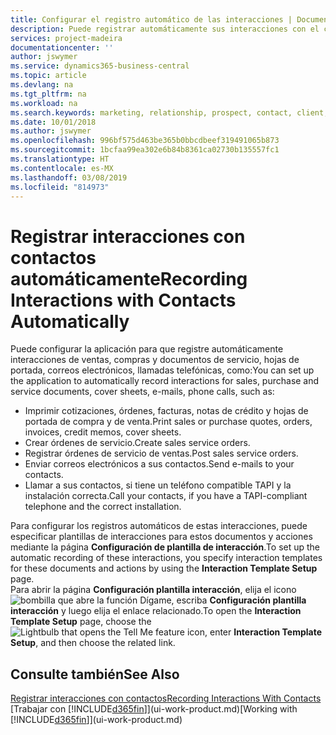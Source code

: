 ```yaml
---
title: Configurar el registro automático de las interacciones | Documentos de Microsoft
description: Puede registrar automáticamente sus interacciones con el cliente, por ejemplo, para ventas, compras y documentos de servicio o llamadas telefónicas.
services: project-madeira
documentationcenter: ''
author: jswymer
ms.service: dynamics365-business-central
ms.topic: article
ms.devlang: na
ms.tgt_pltfrm: na
ms.workload: na
ms.search.keywords: marketing, relationship, prospect, contact, client, customer
ms.date: 10/01/2018
ms.author: jswymer
ms.openlocfilehash: 996bf575d463be365b0bbcdbeef319491065b873
ms.sourcegitcommit: 1bcfaa99ea302e6b84b8361ca02730b135557fc1
ms.translationtype: HT
ms.contentlocale: es-MX
ms.lasthandoff: 03/08/2019
ms.locfileid: "814973"
---
```

# <a name="recording-interactions-with-contacts-automatically"></a><span data-ttu-id="64957-103">Registrar interacciones con contactos automáticamente</span><span class="sxs-lookup"><span data-stu-id="64957-103">Recording Interactions with Contacts Automatically</span></span>
<span data-ttu-id="64957-104">Puede configurar la aplicación para que registre automáticamente interacciones de ventas, compras y documentos de servicio, hojas de portada, correos electrónicos, llamadas telefónicas, como:</span><span class="sxs-lookup"><span data-stu-id="64957-104">You can set up the application to automatically record interactions for sales, purchase and service documents, cover sheets, e-mails, phone calls, such as:</span></span>

* <span data-ttu-id="64957-105">Imprimir cotizaciones, órdenes, facturas, notas de crédito y hojas de portada de compra y de venta.</span><span class="sxs-lookup"><span data-stu-id="64957-105">Print sales or purchase quotes, orders, invoices, credit memos, cover sheets.</span></span>
* <span data-ttu-id="64957-106">Crear órdenes de servicio.</span><span class="sxs-lookup"><span data-stu-id="64957-106">Create sales service orders.</span></span>
* <span data-ttu-id="64957-107">Registrar órdenes de servicio de ventas.</span><span class="sxs-lookup"><span data-stu-id="64957-107">Post sales service orders.</span></span>
* <span data-ttu-id="64957-108">Enviar correos electrónicos a sus contactos.</span><span class="sxs-lookup"><span data-stu-id="64957-108">Send e-mails to your contacts.</span></span>
* <span data-ttu-id="64957-109">Llamar a sus contactos, si tiene un teléfono compatible TAPI y la instalación correcta.</span><span class="sxs-lookup"><span data-stu-id="64957-109">Call your contacts, if you have a TAPI-compliant telephone and the correct installation.</span></span>

<span data-ttu-id="64957-110">Para configurar los registros automáticos de estas interacciones, puede especificar plantillas de interacciones para estos documentos y acciones mediante la página **Configuración de plantilla de interacción**.</span><span class="sxs-lookup"><span data-stu-id="64957-110">To set up the automatic recording of these interactions, you specify interaction templates for these documents and actions by using the **Interaction Template Setup** page.</span></span>  
<span data-ttu-id="64957-111">Para abrir la página **Configuración plantilla interacción**, elija el icono ![bombilla que abre la función Dígame](media/ui-search/search_small.png "Dígame que desea hacer"), escriba **Configuración plantilla interacción** y luego elija el enlace relacionado.</span><span class="sxs-lookup"><span data-stu-id="64957-111">To open the **Interaction Template Setup** page, choose the ![Lightbulb that opens the Tell Me feature](media/ui-search/search_small.png "Tell me what you want to do") icon, enter **Interaction Template Setup**, and then choose the related link.</span></span>

## <a name="see-also"></a><span data-ttu-id="64957-112">Consulte también</span><span class="sxs-lookup"><span data-stu-id="64957-112">See Also</span></span>
[<span data-ttu-id="64957-113">Registrar interacciones con contactos</span><span class="sxs-lookup"><span data-stu-id="64957-113">Recording Interactions With Contacts</span></span>](marketing-interactions.md)  
<span data-ttu-id="64957-114">[Trabajar con [!INCLUDE[d365fin](includes/d365fin_md.md)]](ui-work-product.md)</span><span class="sxs-lookup"><span data-stu-id="64957-114">[Working with [!INCLUDE[d365fin](includes/d365fin_md.md)]](ui-work-product.md)</span></span>  
